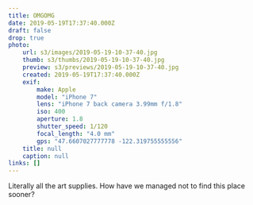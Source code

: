 ```yaml
---
title: OMGOMG
date: 2019-05-19T17:37:40.000Z
draft: false
drop: true
photo:
    url: s3/images/2019-05-19-10-37-40.jpg
    thumb: s3/thumbs/2019-05-19-10-37-40.jpg
    preview: s3/previews/2019-05-19-10-37-40.jpg
    created: 2019-05-19T17:37:40.000Z
    exif:
        make: Apple
        model: "iPhone 7"
        lens: "iPhone 7 back camera 3.99mm f/1.8"
        iso: 400
        aperture: 1.8
        shutter_speed: 1/120
        focal_length: "4.0 mm"
        gps: "47.6607027777778 -122.319755555556"
    title: null
    caption: null
links: []
---
```


Literally all the art supplies. How have we managed not to find this place sooner?
